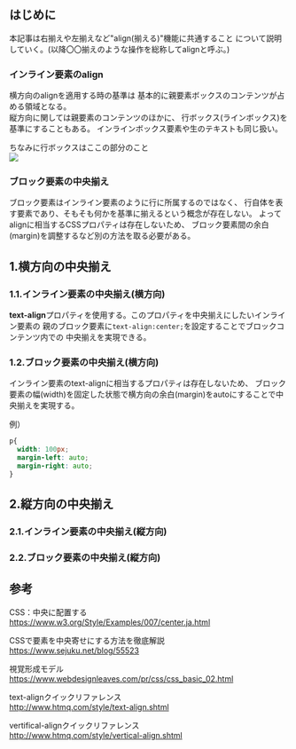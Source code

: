 ## はじめに
本記事は右揃えや左揃えなど"align(揃える)"機能に共通すること
について説明していく。(以降〇〇揃えのような操作を総称してalignと呼ぶ。)

### インライン要素のalign
横方向のalignを適用する時の基準は
基本的に親要素ボックスのコンテンツが占める領域となる。  
縦方向に関しては親要素のコンテンツのほかに、
行ボックス(ラインボックス)を基準にすることもある。
インラインボックス要素や生のテキストも同じ扱い。

ちなみに行ボックスはここの部分のこと  
![](https://www.webdesignleaves.com/pr/images/css/lineBox.jpg)

### ブロック要素の中央揃え
ブロック要素はインライン要素のように行に所属するのではなく、
行自体を表す要素であり、そもそも何かを基準に揃えるという概念が存在しない。
よってalignに相当するCSSプロパティは存在しないため、
ブロック要素間の余白(margin)を調整するなど別の方法を取る必要がある。
## 1.横方向の中央揃え
### 1.1.インライン要素の中央揃え(横方向)
**text-align**プロパティを使用する。このプロパティを中央揃えにしたいインライン要素の
親のブロック要素に`text-align:center;`を設定することでブロックコンテンツ内での
中央揃えを実現できる。

### 1.2.ブロック要素の中央揃え(横方向)
インライン要素のtext-alignに相当するプロパティは存在しないため、
ブロック要素の幅(width)を固定した状態で横方向の余白(margin)をautoにすることで中央揃えを実現する。  

例）
```css
p{
  width: 100px;
  margin-left: auto;
  margin-right: auto;
}
```

## 2.縦方向の中央揃え
### 2.1.インライン要素の中央揃え(縦方向)

### 2.2.ブロック要素の中央揃え(縦方向)

## 参考
CSS：中央に配置する  
https://www.w3.org/Style/Examples/007/center.ja.html

CSSで要素を中央寄せにする方法を徹底解説  
https://www.sejuku.net/blog/55523

視覚形成モデル  
https://www.webdesignleaves.com/pr/css/css_basic_02.html

text-alignクイックリファレンス  
http://www.htmq.com/style/text-align.shtml

vertifical-alignクイックリファレンス  
http://www.htmq.com/style/vertical-align.shtml

